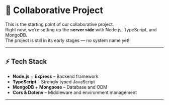 # 🚧 Collaborative Project 

This is the starting point of our collaborative project.  
Right now, we’re setting up the **server side** with Node.js, TypeScript, and MongoDB.  
The project is still in its early stages — no system name yet!

---

## ⚡ Tech Stack

- **Node.js** + **Express** – Backend framework  
- **TypeScript** – Strongly typed JavaScript  
- **MongoDB** + **Mongoose** – Database and ODM  
- **Cors & Dotenv** – Middleware and environment management  

---

